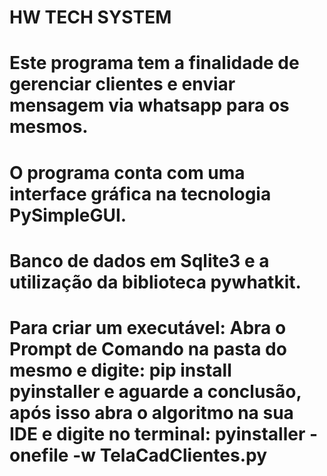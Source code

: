 # HW TECH SYSTEM
# Este programa tem a finalidade de gerenciar clientes e enviar mensagem via whatsapp para os mesmos.
# O programa conta com uma interface gráfica na tecnologia PySimpleGUI.
# Banco de dados em Sqlite3 e a utilização da biblioteca pywhatkit.
# Para criar um executável: Abra o Prompt de Comando na pasta do mesmo e digite: pip install pyinstaller e aguarde a conclusão, após isso abra o algoritmo na sua IDE e digite no terminal: pyinstaller -onefile -w TelaCadClientes.py
